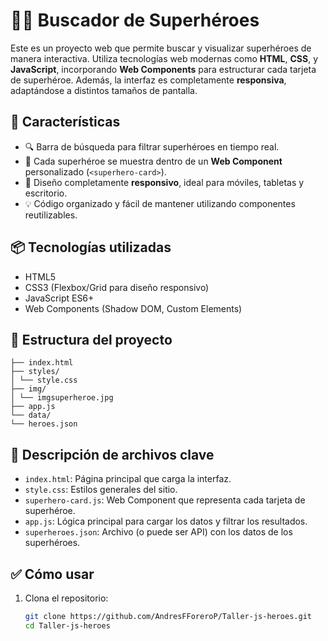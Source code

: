 # 🦸‍♂️ Buscador de Superhéroes

Este es un proyecto web que permite buscar y visualizar superhéroes de manera interactiva. Utiliza tecnologías web modernas como **HTML**, **CSS**, y **JavaScript**, incorporando **Web Components** para estructurar cada tarjeta de superhéroe. Además, la interfaz es completamente **responsiva**, adaptándose a distintos tamaños de pantalla.

## 🚀 Características

- 🔍 Barra de búsqueda para filtrar superhéroes en tiempo real.
- 🧩 Cada superhéroe se muestra dentro de un **Web Component** personalizado (`<superhero-card>`).
- 📱 Diseño completamente **responsivo**, ideal para móviles, tabletas y escritorio.
- 💡 Código organizado y fácil de mantener utilizando componentes reutilizables.

## 📦 Tecnologías utilizadas

- HTML5
- CSS3 (Flexbox/Grid para diseño responsivo)
- JavaScript ES6+
- Web Components (Shadow DOM, Custom Elements)

## 📁 Estructura del proyecto
```/Taller-JS-HEROES/
├── index.html
├── styles/
│ └── style.css
├── img/
│ └── imgsuperheroe.jpg
├── app.js
└── data/
└── heroes.json
```

## 📄 Descripción de archivos clave

- `index.html`: Página principal que carga la interfaz.
- `style.css`: Estilos generales del sitio.
- `superhero-card.js`: Web Component que representa cada tarjeta de superhéroe.
- `app.js`: Lógica principal para cargar los datos y filtrar los resultados.
- `superheroes.json`: Archivo (o puede ser API) con los datos de los superhéroes.

## ✅ Cómo usar

1. Clona el repositorio:
   ```bash
   git clone https://github.com/AndresFForeroP/Taller-js-heroes.git
   cd Taller-js-heroes